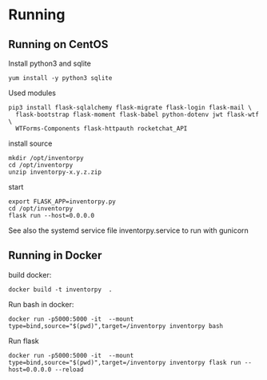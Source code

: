 # Running

## Running on CentOS

Install python3 and sqlite

    yum install -y python3 sqlite

Used modules

    pip3 install flask-sqlalchemy flask-migrate flask-login flask-mail \
      flask-bootstrap flask-moment flask-babel python-dotenv jwt flask-wtf \
      WTForms-Components flask-httpauth rocketchat_API

install source

    mkdir /opt/inventorpy
    cd /opt/inventorpy
    unzip inventorpy-x.y.z.zip

start

    export FLASK_APP=inventorpy.py
    cd /opt/inventorpy
    flask run --host=0.0.0.0

See also the systemd service file inventorpy.service to run with gunicorn

## Running in Docker

build docker:

    docker build -t inventorpy  .

Run bash in docker:

    docker run -p5000:5000 -it  --mount type=bind,source="$(pwd)",target=/inventorpy inventorpy bash

Run flask

    docker run -p5000:5000 -it  --mount type=bind,source="$(pwd)",target=/inventorpy inventorpy flask run --host=0.0.0.0 --reload

